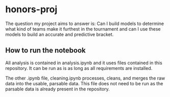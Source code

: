 # honors-proj

The question my project aims to answer is: Can I build models to determine what kind of teams make it furthest in the tournament and can I use these models to build an accurate and predictive bracket.

## How to run the notebook

All analysis is contained in analysis.ipynb and it uses files contained in this repository. It can be run as is as long as all requirements are installed. 

The other .ipynb file, cleaning.ipynb processes, cleans, and merges the raw data into the usable, parsable data. This file does not need to be run as the parsable data is already present in the repository.